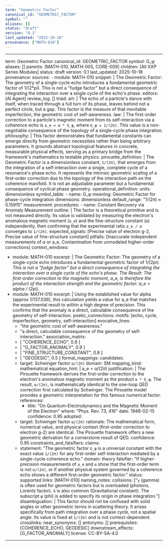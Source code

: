 ```yaml
---
term: "Geometric Factor"
canonical_id: "GEOMETRIC_FACTOR"
symbol: ""
aliases: []
status: "draft"
version: "0.1"
last_updated: "2025-10-18"
provenance: ["MATH-010"]
---
```


---
term: Geometric Factor
canonical_id: GEOMETRIC_FACTOR
symbol: G_φ
aliases: []
parents: [MATH-010, MATH-005, CORE-009]
children: [All XXP Series Modules]
status: draft
version: 0.1
last_updated: 2025-10-18
provenance:
  sources:
    - module: MATH-010
      snippet: |
        The Geometric Factor: The geometry of a single-cycle echo introduces a fundamental geometric factor of 1/(2*pi). This is not a "fudge factor" but a direct consequence of integrating the interaction over a single cycle of the echo's phase.
  editors: [AI Agent]
  review_log: []
triad:
  art: |
    The echo of a particle's dance with itself, when traced through a full turn of its phase, leaves behind not a perfect circle, but a gap. This factor is the measure of that inevitable imperfection, the geometric cost of self-awareness.
  law: |
    The first-order correction to a particle's magnetic moment from its self-interaction via a coherence echo is `a_e = α * G_φ`, where `G_φ = 1/(2π)`. This value is a non-negotiable consequence of the topology of a single-cycle phase integration.
  philosophy: |
    This factor demonstrates that fundamental constants can emerge directly from geometric necessities rather than being arbitrary parameters. It grounds abstract topological features in concrete, measurable physical effects, serving as a primary bridge from the framework's mathematics to testable physics.
pirouette_definition: |
  The Geometric Factor is a dimensionless constant, `1/(2π)`, that emerges from the integration of a self-interaction over a single, complete cycle of a resonance's phase echo. It represents the intrinsic geometric scaling of a first-order correction due to the topology of the interaction path on the coherence manifold. It is not an adjustable parameter but a fundamental consequence of cyclical phase geometry.
operational_definition:
  units: dimensionless
  symbol_table:
    - name: G_φ
      meaning: Geometric Factor for phase-cycle integration
      dimensions: dimensionless
      default_range: "1/(2π) ≈ 0.15915"
  measurement:
    procedures:
      - name: Constant Recovery via Anomaly Measurement
        outline: |
          The factor is a theoretical primitive and is not measured directly. Its value is validated by measuring the electron's anomalous magnetic moment (`a_e`) and the fine-structure constant (`α`) independently, then confirming that the experimental ratio `a_e / α` converges to `1/(2π)`.
        expected_signals: [Precise value of electron g-2, Precise value of fine-structure constant]
        pitfalls: [Inaccurate independent measurements of α or a_e, Contamination from unmodeled higher-order corrections]
context_windows:
  - module: MATH-010
    excerpt: |
      The Geometric Factor: The geometry of a single-cycle echo introduces a fundamental geometric factor of 1/(2*pi). This is not a "fudge factor" but a direct consequence of integrating the interaction over a single cycle of the echo's phase. The Result: The first-order correction to the magnetic moment, a_e, is therefore the product of the interaction strength and the geometric factor: a_e = alpha / (2*pi).
  - module: MATH-010
    excerpt: |
      Using the established value for alpha (approx 1/137.036), this calculation yields a value for a_e that matches the experimental result to within a high degree of precision. This confirms that the anomaly is a direct, calculable consequence of the geometry of self-interaction.
poetic_connections:
  motifs: [echo, cycle, imperfection, geometry, self-interaction]
  evocative_lines:
    - "the geometric cost of self-awareness."
    - "a direct, calculable consequence of the geometry of self-interaction."
  association_matrix:
    - [ "COHERENCE_ECHO", 0.9 ]
    - [ "G_FACTOR_ANOMALY", 0.9 ]
    - [ "FINE_STRUCTURE_CONSTANT", 0.8 ]
    - [ "GEODESIC", 0.5 ]
formal_mappings:
  candidates:
    - target: Schwinger factor `α/(2π)`
      domain: SM
      mapping_kind: mathematical
      equation_hint: |
        a_e = α/(2π)
      justification: |
        The Pirouette framework derives the first-order correction to the electron's anomalous magnetic moment as the product `α * G_φ`. The result, `α/(2π)`, is mathematically identical to the one-loop QED correction first calculated by Schwinger. The Pirouette model provides a geometric interpretation for this famous numerical factor.
      references:
        - title: "On Quantum-Electrodynamics and the Magnetic Moment of the Electron"
          where: "Phys. Rev. 73, 416"
          date: 1948-02-15
      confidence: 0.95
  adopted:
    - target: Schwinger factor `α/(2π)`
      rationale: The mathematical form, numerical value, and physical context (first-order correction to electron g-2) are identical. The Pirouette framework offers a new geometric derivation for a cornerstone result of QED.
      confidence: 0.95
constraints_and_falsifiers:
  claims:
    - statement: "The geometric factor `G_φ` is a universal constant with the exact value `1/(2π)` for any first-order self-interaction mediated by a single-cycle coherence echo."
      domain: theory
      falsifier: "If higher-precision measurements of `a_e` and `α` show that the first-order term is not `α/(2π)`, or if another physical system governed by a coherence echo shows a different first-order geometric factor."
      status: supported
      links: [MATH-010]
naming_notes:
  collisions: ["`γ` (gamma) is often used for geometric factors but is overloaded (photons, Lorentz factor). `G` is also common (Gravitational constant). The subscript `φ` (phi) is added to specify its origin in phase integration."]
  disambiguation: |
    This factor should not be confused with solid angles or other geometric terms in scattering theory. It arises specifically from path integration over a phase cycle, not a spatial angle. Its value is fixed at `1/(2π)` and is not context-dependent.
crosslinks:
  near_synonyms: []
  antonyms: []
  prerequisites: [COHERENCE_ECHO, GEODESIC]
  downstream_effects: [G_FACTOR_ANOMALY]
license: CC-BY-SA-4.0
---